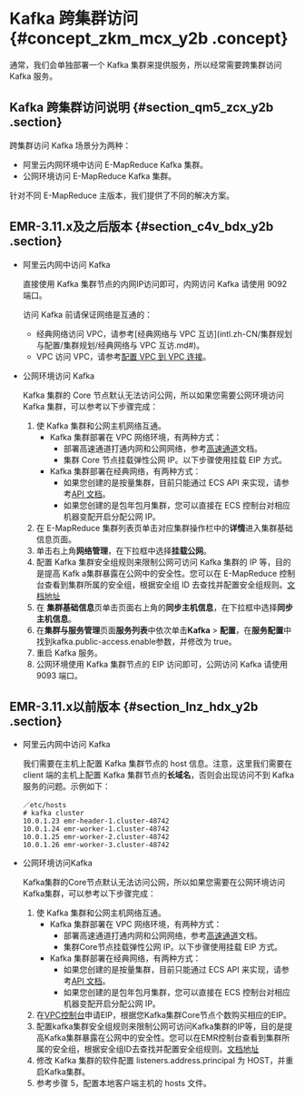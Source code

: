 # Kafka 跨集群访问 {#concept_zkm_mcx_y2b .concept}

通常，我们会单独部署一个 Kafka 集群来提供服务，所以经常需要跨集群访问 Kafka 服务。

## Kafka 跨集群访问说明 {#section_qm5_zcx_y2b .section}

跨集群访问 Kafka 场景分为两种：

-   阿里云内网环境中访问 E-MapReduce Kafka 集群。
-   公网环境访问 E-MapReduce Kafka 集群。

针对不同 E-MapReduce 主版本，我们提供了不同的解决方案。

## EMR-3.11.x及之后版本 {#section_c4v_bdx_y2b .section}

-   阿里云内网中访问 Kafka

    直接使用 Kafka 集群节点的内网IP访问即可，内网访问 Kafka 请使用 9092 端口。

    访问 Kafka 前请保证网络是互通的：

    -   经典网络访问 VPC，请参考[经典网络与 VPC 互访](intl.zh-CN/集群规划与配置/集群规划/经典网络与 VPC 互访.md#)。
    -   VPC 访问 VPC，请参考[配置 VPC 到 VPC 连接](../../../../../intl.zh-CN/用户指南/配置IPsec-VPN/配置VPC到VPC连接.md#)。
-   公网环境访问 Kafka

    Kafka 集群的 Core 节点默认无法访问公网，所以如果您需要公网环境访问 Kafka 集群，可以参考以下步骤完成：

    1.  使 Kafka 集群和公网主机网络互通。
        -   Kafka 集群部署在 VPC 网络环境，有两种方式：
            -   部署高速通道打通内网和公网网络，参考[高速通道](../../../../../intl.zh-CN/产品简介/什么是高速通道？.md#)文档。
            -   集群 Core 节点挂载弹性公网 IP。以下步骤使用挂载 EIP 方式。
        -   Kafka 集群部署在经典网络，有两种方式：
            -   如果您创建的是按量集群，目前只能通过 ECS API 来实现，请参考[API 文档](../../../../../intl.zh-CN/API参考/网络/AllocatePublicIpAddress.md#)。
            -   如果您创建的是包年包月集群，您可以直接在 ECS 控制台对相应机器变配开启分配公网 IP。
    2.  在 E-MapReduce 集群列表页单击对应集群操作栏中的**详情**进入集群基础信息页面。
    3.  单击右上角**网络管理**，在下拉框中选择**挂载公网**。
    4.  配置 Kafka 集群安全组规则来限制公网可访问 Kafka 集群的 IP 等，目的是提高 Kafk a集群暴露在公网中的安全性。您可以在 E-MapReduce 控制台查看到集群所属的安全组，根据安全组 ID 去查找并配置安全组规则。[文档地址](../../../../../intl.zh-CN/隐藏/新架构后需要隐藏的文档汇总/安全/安全组规则的典型应用.md#)
    5.  在 **集群基础信息**页单击页面右上角的**同步主机信息**，在下拉框中选择**同步主机信息**。
    6.  在**集群与服务管理**页面**服务列表**中依次单击**Kafka** \> **配置**，在**服务配置**中找到kafka.public-access.enable参数，并修改为 true。
    7.  重启 Kafka 服务。
    8.  公网环境使用 Kafka 集群节点的 EIP 访问即可，公网访问 Kafka 请使用 9093 端口。

## EMR-3.11.x以前版本 {#section_lnz_hdx_y2b .section}

-   阿里云内网中访问 Kafka

    我们需要在主机上配置 Kafka 集群节点的 host 信息。注意，这里我们需要在 client 端的主机上配置 Kafka 集群节点的**长域名**，否则会出现访问不到 Kafka 服务的问题。示例如下：

    ```
    ／etc/hosts
    # kafka cluster
    10.0.1.23 emr-header-1.cluster-48742
    10.0.1.24 emr-worker-1.cluster-48742
    10.0.1.25 emr-worker-2.cluster-48742
    10.0.1.26 emr-worker-3.cluster-48742
    ```

-   公网环境访问Kafka

    Kafka集群的Core节点默认无法访问公网，所以如果您需要在公网环境访问Kafka集群，可以参考以下步骤完成：

    1.  使 Kafka 集群和公网主机网络互通。
        -   Kafka 集群部署在 VPC 网络环境，有两种方式：
            -   部署高速通道打通内网和公网网络，参考[高速通道](../../../../../intl.zh-CN/产品简介/什么是高速通道？.md#)文档。
            -   集群Core节点挂载弹性公网 IP。以下步骤使用挂载 EIP 方式。
        -   Kafka 集群部署在经典网络，有两种方式：
            -   如果您创建的是按量集群，目前只能通过 ECS API 来实现，请参考[API 文档](../../../../../intl.zh-CN/API参考/网络/AllocatePublicIpAddress.md#)。
            -   如果您创建的是包年包月集群，您可以直接在 ECS 控制台对相应机器变配开启分配公网 IP。
    2.  在[VPC控制台](https://vpcnext.console.aliyun.com/eip)申请EIP，根据您Kafka集群Core节点个数购买相应的EIP。
    3.  配置kafka集群安全组规则来限制公网可访问Kafka集群的IP等，目的是提高Kafka集群暴露在公网中的安全性。您可以在EMR控制台查看到集群所属的安全组，根据安全组ID去查找并配置安全组规则。[文档地址](../../../../../intl.zh-CN/隐藏/新架构后需要隐藏的文档汇总/安全/安全组规则的典型应用.md#)
    4.  修改 Kafka 集群的软件配置 listeners.address.principal 为 HOST，并重启Kafka集群。
    5.  参考步骤 5，配置本地客户端主机的 hosts 文件。

